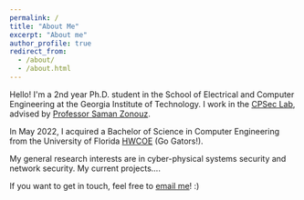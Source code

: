 ```yaml
---
permalink: /
title: "About Me"
excerpt: "About me"
author_profile: true
redirect_from: 
  - /about/
  - /about.html
---
```


Hello! I'm a 2nd year Ph.D. student in the School of Electrical and Computer Engineering at the Georgia Institute of Technology. I work in the [CPSec Lab](https://sites.gatech.edu/capcpsec/), advised by [Professor Saman Zonouz](https://sites.google.com/site/samanzonouz4n6/saman-zonouz). 

In May 2022, I acquired a Bachelor of Science in Computer Engineering from the University of Florida [HWCOE](https://www.eng.ufl.edu/) (Go Gators!).  
  
My general research interests are in cyber-physical systems security and network security. My current projects....
  
If you want to get in touch, feel free to [email me](mailto:araymaker3@gatech.edu)! :)
